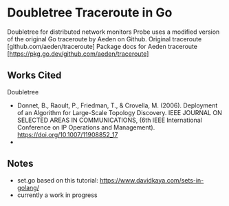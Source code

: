 # Doubletree Traceroute in Go

Doubletree for distributed network monitors
Probe uses a modified version of the original Go traceroute by Aeden on Github.
Original traceroute [github.com/aeden/traceroute]
Package docs for Aeden traceroute [https://pkg.go.dev/github.com/aeden/traceroute]

## Works Cited

Doubletree

* Donnet, B., Raoult, P., Friedman, T., & Crovella, M. (2006). Deployment of an Algorithm for Large-Scale Topology Discovery. IEEE JOURNAL ON SELECTED AREAS IN COMMUNICATIONS, (6th IEEE International Conference on IP Operations and Management). https://doi.org/10.1007/11908852_17 
* 

## Notes

* set.go based on this tutorial: https://www.davidkaya.com/sets-in-golang/
* currently a work in progress
